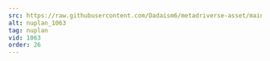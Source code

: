```yaml
---
src: https://raw.githubusercontent.com/Dadaism6/metadriverse-asset/main/script-nuplan-output-newcompressed/nuplan_1063.mp4
alt: nuplan_1063
tag: nuplan
vid: 1063
order: 26
---
```

